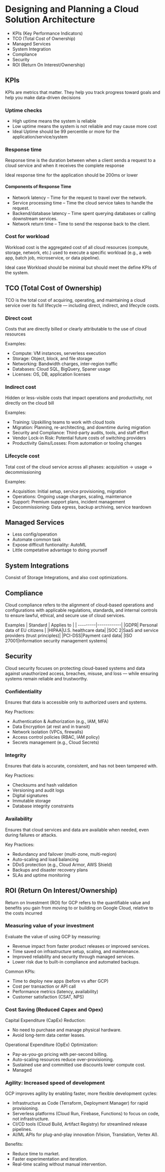 # Designing and Planning a Cloud Solution Architecture

 - KPIs (Key Performance Indicators)
 - TCO (Total Cost of Ownership)
 - Managed Services
 - System Integration
 - Compliance
 - Security
 - ROI (Return On Interest/Ownership)

## KPIs

KPIs are metrics that matter. They help you track progress toward goals and help you make data-driven decisions

### Uptime checks
  - High uptime means the system is reliable
  - Low uptime means the system is not reliable and may cause more cost
  - Ideal Uptime should be 99 percentile or more for the application/service/system

### Response time

Response time is the duration between when a client sends a request to a cloud service and when it receives the complete response

Ideal response time for the application should be 200ms or lower

#### Components of Response Time

 - Network latency – Time for the request to travel over the network.
 - Service processing time – Time the cloud service takes to handle the request.
 - Backend/database latency – Time spent querying databases or calling downstream services.
 - Network return time – Time to send the response back to the client.

### Cost for workload

Workload cost is the aggregated cost of all cloud resources (compute, storage, network, etc.) used to execute a specific workload (e.g., a web app, batch job, microservice, or data pipeline).

Ideal case Workload should be minimal but should meet the define KPIs of the system.

## TCO (Total Cost of Ownership)

TCO is the total cost of acquiring, operating, and maintaining a cloud service over its full lifecycle — including direct, indirect, and lifecycle costs.

### Direct cost

Costs that are directly billed or clearly attributable to the use of cloud resources

Examples:
- Compute: VM instances, serverless execution
- Storage: Object, block, and file storage
- Networking: Bandwidth charges, inter-region traffic
- Databases: Cloud SQL, BigQuery, Spaner usage
- Licenses: OS, DB, application licenses

### Indirect cost

Hidden or less-visible costs that impact operations and productivity, not directly on the cloud bill

Examples:
- Training: Upskilling teams to work with cloud tools
- Migration: Planning, re-architecting, and downtime during migration
- Security and Compliance: Third-party audits, tools, and staff effort
- Vendor Lock-in Risk: Potential future costs of switching providers
- Productivity Gains/Losses: From automation or tooling changes

### Lifecycle cost

Total cost of the cloud service across all phases: acquisition → usage → decommissioning

Examples:
- Acquisition: Initial setup, service provisioning, migration
- Operations: Ongoing usage charges, scaling, maintenance
- Support: Premium support plans, incident management
- Decommissioning: Data egress, backup archiving, service teardown

## Managed Services

- Less config/operation
- Automate common task
- Expose difficult funtionality: AutoML
- Little competative advantage to doing yourself

## System Integrations

Consist of Storage Integrations, and also cost optimizations.

## Compliance

Cloud compliance refers to the alignment of cloud-based operations and configurations with applicable regulations, standards, and internal controls to ensure lawful, ethical, and secure use of cloud services.

Examples
| Standard | Applies to |
| ---------|------------|
|GDPR| Personal data of EU citizens |
|HIPAA|U.S. healthcare data|
|SOC 2|SaaS and service providers (trust principles)|
|PCI-DSS|Payment card data|
|ISO 27001|Information security management systems|

## Security

Cloud security focuses on protecting cloud-based systems and data against unauthorized access, breaches, misuse, and loss — while ensuring systems remain reliable and trustworthy.

### Confidentiality

Ensures that data is accessible only to authorized users and systems.

Key Practices:
- Authentication & Authorization (e.g., IAM, MFA)
- Data Encryption (at rest and in transit)
- Network isolation (VPCs, firewalls)
- Access control policies (RBAC, IAM policy)
- Secrets management (e.g., Cloud Secrets)

### Integrity

Ensures that data is accurate, consistent, and has not been tampered with.

Key Practices:
- Checksums and hash validation
- Versioning and audit logs
- Digital signatures
- Immutable storage
- Database integrity constraints

### Availability

Ensures that cloud services and data are available when needed, even during failures or attacks.

Key Practices:
- Redundancy and failover (multi-zone, multi-region)
- Auto-scaling and load balancing
- DDoS protection (e.g., Cloud Armor, AWS Shield)
- Backups and disaster recovery plans
- SLAs and uptime monitoring

## ROI (Return On Interest/Ownership)

Return on Investment (ROI) for GCP refers to the quantifiable value and benefits you gain from moving to or building on Google Cloud, relative to the costs incurred

### Measuring value of your investment

Evaluate the value of using GCP by measuring:
- Revenue impact from faster product releases or improved services.
- Time saved on infrastructure setup, scaling, and maintenance.
- Improved reliability and security through managed services.
- Lower risk due to built-in compliance and automated backups.

Common KPIs:
- Time to deploy new apps (before vs after GCP)
- Cost per transaction or API call
- Performance metrics (latency, availability)
- Customer satisfaction (CSAT, NPS)

### Cost Saving (Reduced Capex and Opex)

Capital Expenditure (CapEx) Reduction:
- No need to purchase and manage physical hardware.
- Avoid long-term data center leases.

Operational Expenditure (OpEx) Optimization:
- Pay-as-you-go pricing with per-second billing.
- Auto-scaling resources reduce over-provisioning.
- Sustained use and committed use discounts lower compute cost.
- Managed

### Agility: Increased speed of development

GCP improves agility by enabling faster, more flexible development cycles:
- Infrastructure as Code (Terraform, Deployment Manager) for rapid provisioning.
- Serverless platforms (Cloud Run, Firebase, Functions) to focus on code, not infrastructure.
- CI/CD tools (Cloud Build, Artifact Registry) for streamlined release pipelines.
- AI/ML APIs for plug-and-play innovation (Vision, Translation, Vertex AI).

Benefits:
- Reduce time to market.
- Faster experimentation and iteration.
- Real-time scaling without manual intervention.
